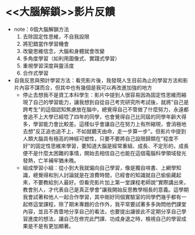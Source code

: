 # <<大腦解鎖>>影片反饋
- note：6個大腦解鎖方法
    1. 去除固定性思維，不自我設限
    2. 將犯錯當作學習機會
    3. 改變思維信念，大腦和身體就會改變
    4. 多角度學習（如利用圖像式、實踐式學習）
    5. 重視學習深度與靈活度
    6. 合作式學習
- 自我反思與預計學習方法：看完影片後，我發現人生目前為止的學習方法和影片內容不謀而合，但其中也有幾個是我可以再改進加強的地方
    - 停止去想我不是資工本科學生：影片中提到人很容易因為固定性思維而縮現了自己的學習能力，讓我想到自從自己考完研究所考試後，就將"自己是跨考生"的這個認知焦慮放在腦中，總覺得自己不管做了什麼努力，永遠都會追不上大學已經唸了四年的同學，也會覺得自己比同屆的同學年齡大得多，學習能力會比較差。這樣似乎會讓自己在努力上有所縮現，會消極地去想"反正追也追不上，不如就聽天由命，走一步算一步"。但影片中提到人類大腦具有極高的神經可塑性，只要不要將自己設限歸類在"程度不好"的固定性思維來學習，要知道大腦是經常重組、成長、不定形的，成長便不是什麼太困難的事情，開始去相信自己也能在這個電腦科學領域發光發熱，亡羊補牢猶未晚。
    - 組成學習小組：從小到大我就偏向自己學習，像是獨自啃書、上網學知識，總覺得和別人討論就是在浪費時間，已經會的知識就自己偷偷藏起來，不要教給別人最好。但看完影片加上第一堂課程老師說"實際講出來，教會別人，才代表自己是真正學會"讓我開始反思教學相長的意義。這學期我會試著和他人一起合作學習，其中剛好同個實驗室的同學們幾乎都有一起修這堂課程，除了期末專題的合作外，我平常要試著多多詢問他們課堂內容，並且不吝嗇地分享自己的看法，也要提出讓彼此不定期分享自己學習進度的想法，讓自己在修完此門課、功成身退之時，檢視自己的學習成果是不是有更加顯著。